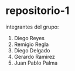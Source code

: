 # repositorio-1
integrantes del grupo:

1. Diego Reyes
2. Remigio Regla
3. Diego Delgado
4. Gerardo Ramirez
5. Juan Pablo Palma